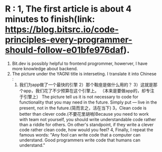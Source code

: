 # R : 1, The first article is about 4 minutes to finish(link: https://blog.bitsrc.io/code-principles-every-programmer-should-follow-e01bfe976daf). 

1. Bit.dev is possibly helpful to frontend progrommer, howerver, I have more knowledge about backend.
2. The picture under the YAGNI title is interseting. I translate it into Chinese :
   1) 我们为app做了一个最快的引擎  2）那个鞍座是做什么用的？ 3）这就是那个app，我们花了不少预算在这个引擎上。
   （本来是要做app的，却专注于引擎上）
   The picture tell us it is not necessary to code for functionality that you may need in the future.
   Simply put — live in the present, not in the future.(简而言之，活在当下)
3，Clean code is better than clever code.(不要花里胡哨)Because you need to work with team not yourself, you should write understandable
code rather than a riddle for others. On other's standpoint, if they write a clever code rather clean code, how would you feel?
4, Finally, I repeat the famous words: "Any fool can write code that a computer can understand. Good programmers write code that humans can understand."
  
